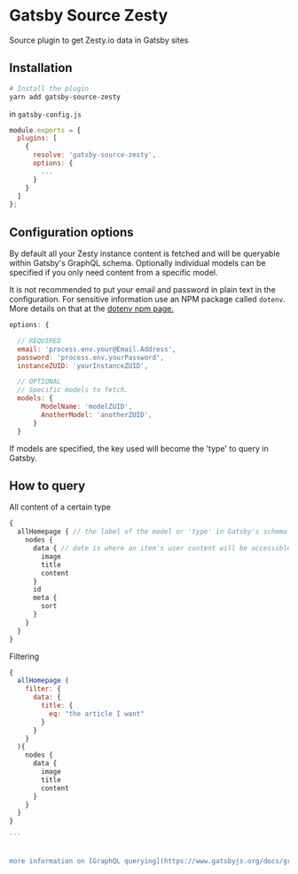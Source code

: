 # Gatsby Source Zesty

Source plugin to get Zesty.io data in Gatsby sites

## Installation

```bash
# Install the plugin
yarn add gatsby-source-zesty
```

in `gatsby-config.js`

```javascript
module.exports = {
  plugins: [
    {
      resolve: 'gatsby-source-zesty',
      options: {
        ...
      }
    }
  ]
};
```

## Configuration options

By default all your Zesty instance content is fetched and will be queryable within Gatsby's GraphQL schema. Optionally individual models can be specified if you only need content from a specific model.

It is not recommended to put your email and password in plain text in the configuration. For sensitive information use an NPM package called `dotenv`. More details on that at the [dotenv npm page.](https://www.npmjs.com/package/dotenv)

```javascript
options: {

  // REQUIRED
  email: 'process.env.your@Email.Address',
  password: 'process.env.yourPassword',
  instanceZUID: 'yourInstanceZUID',

  // OPTIONAL
  // Specific models to fetch.
  models: {
        ModelName: 'modelZUID',
        AnotherModel: 'anotherZUID',
      }
  }
```

If models are specified, the key used will become the 'type' to query in Gatsby.

## How to query

All content of a certain type

```javascript
{
  allHomepage { // the label of the model or 'type' in Gatsby's schema
    nodes {
      data { // date is where an item's user content will be accessible
        image
        title
        content
      }
      id
      meta {
        sort
      }
    }
  }
}
```

Filtering

````javascript
{
  allHomepage (
    filter: {
      data: {
        title: {
          eq: "the article I want"
        }
      }
    }
  ){
    nodes {
      data {
        image
        title
        content
      }
    }
  }
}

```


more information on [GraphQL querying](https://www.gatsbyjs.org/docs/graphql-reference/).
````
